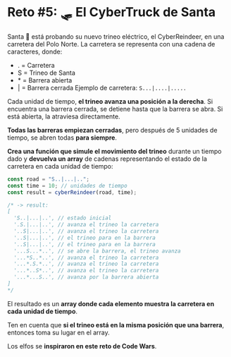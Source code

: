 # Reto #5: 🛷 El CyberTruck de Santa

Santa 🎅 está probando su nuevo trineo eléctrico, el CyberReindeer, en una
carretera del Polo Norte. La carretera se representa con una cadena de
caracteres, donde:

- . = Carretera
- S = Trineo de Santa
- \* = Barrera abierta
- | = Barrera cerrada Ejemplo de carretera: `S...|....|.....`

Cada unidad de tiempo, **el trineo avanza una posición a la derecha**. Si
encuentra una barrera cerrada, se detiene hasta que la barrera se abra. Si está
abierta, la atraviesa directamente.

**Todas las barreras empiezan cerradas**, pero después de 5 unidades de tiempo,
se abren todas **para siempre**.

**Crea una función que simule el movimiento del trineo** durante un tiempo dado
y **devuelva un array** de cadenas representando el estado de la carretera en
cada unidad de tiempo:

```js
const road = "S..|...|..";
const time = 10; // unidades de tiempo
const result = cyberReindeer(road, time);

/* -> result:
[
  'S..|...|..', // estado inicial
  '.S.|...|..', // avanza el trineo la carretera
  '..S|...|..', // avanza el trineo la carretera
  '..S|...|..', // el trineo para en la barrera
  '..S|...|..', // el trineo para en la barrera
  '...S...*..', // se abre la barrera, el trineo avanza
  '...*S..*..', // avanza el trineo la carretera
  '...*.S.*..', // avanza el trineo la carretera
  '...*..S*..', // avanza el trineo la carretera
  '...*...S..', // avanza por la barrera abierta
]
*/
```

El resultado es un **array donde cada elemento muestra la carretera en cada
unidad de tiempo**.

Ten en cuenta que **si el trineo está en la misma posición que una barrera**,
entonces toma su lugar en el array.

Los elfos se **inspiraron en este reto de Code Wars**.
